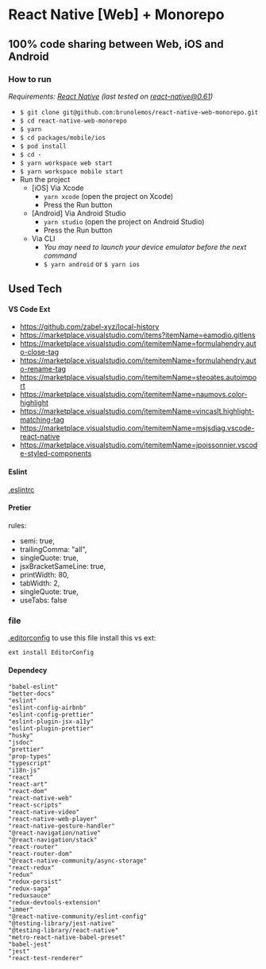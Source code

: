 # React Native [Web] + Monorepo
## 100% code sharing between Web, iOS and Android

### How to run

_Requirements: [React Native](https://facebook.github.io/react-native/docs/getting-started.html#native) (last tested on react-native@0.61)_

  - `$ git clone git@github.com:brunolemos/react-native-web-monorepo.git`
  - `$ cd react-native-web-monorepo`
  - `$ yarn`
  - `$ cd packages/mobile/ios`
  - `$ pod install`
  - `$ cd -`
  - `$ yarn workspace web start`
  - `$ yarn workspace mobile start`
  - Run the project
    - [iOS] Via Xcode
      - `yarn xcode` (open the project on Xcode)
      - Press the Run button
    - [Android] Via Android Studio
      - `yarn studio` (open the project on Android Studio)
      - Press the Run button
    - Via CLI
      - _You may need to launch your device emulator before the next command_
      - `$ yarn android` or  `$ yarn ios`
## Used Tech

  #### VS Code Ext
  * https://github.com/zabel-xyz/local-history
  * https://marketplace.visualstudio.com/items?itemName=eamodio.gitlens
  * https://marketplace.visualstudio.com/itemitemName=formulahendry.auto-close-tag
  * https://marketplace.visualstudio.com/itemitemName=formulahendry.auto-rename-tag
  * https://marketplace.visualstudio.com/itemitemName=steoates.autoimport
  * https://marketplace.visualstudio.com/itemitemName=naumovs.color-highlight
  * https://marketplace.visualstudio.com/itemitemName=vincaslt.highlight-matching-tag
  * https://marketplace.visualstudio.com/itemitemName=msjsdiag.vscode-react-native
  * https://marketplace.visualstudio.com/itemitemName=jpoissonnier.vscode-styled-components

  #### Eslint
  [.eslintrc](./.eslintrc.js)

  #### Pretier
   rules:
  * semi: true,
  * trailingComma: "all",
  * singleQuote: true,
  * jsxBracketSameLine: true,
  * printWidth: 80,
  * tabWidth: 2,
  * singleQuote: true,
  * useTabs: false

### file
   [.editorconfig](./.editorconfig)
   to use this file install this vs ext:

   ```
   ext install EditorConfig
   ```
#### Dependecy
    "babel-eslint"
    "better-docs"
    "eslint"
    "eslint-config-airbnb"
    "eslint-config-prettier"
    "eslint-plugin-jsx-a11y"
    "eslint-plugin-prettier"
    "husky"
    "jsdoc"
    "prettier"
    "prop-types"
    "typescript"
    "i18n-js"
    "react"
    "react-art"
    "react-dom"
    "react-native-web"
    "react-scripts"
    "react-native-video"
    "react-native-web-player"
    "react-native-gesture-handler"
    "@react-navigation/native"
    "@react-navigation/stack"
    "react-router"
    "react-router-dom"
    "@react-native-community/async-storage"
    "react-redux"
    "redux"
    "redux-persist"
    "redux-saga"
    "reduxsauce"
    "redux-devtools-extension"
    "immer"
    "@react-native-community/eslint-config"
    "@testing-library/jest-native"
    "@testing-library/react-native"
    "metro-react-native-babel-preset"
    "babel-jest"
    "jest"
    "react-test-renderer"


